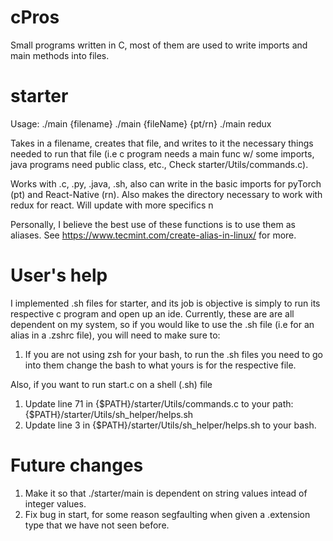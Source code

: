 # cPros
Small programs written in C, most of them are used to write imports and main methods into files. 

# starter
  Usage: ./main {filename}
        ./main {fileName} {pt/rn}
        ./main redux
        
  Takes in a filename, creates that file, and writes to it the necessary things needed to run that file (i.e c program needs a main func w/ some imports, java programs need public class, etc., Check starter/Utils/commands.c).

Works with .c, .py, .java, .sh, also can write in the basic imports for pyTorch (pt) and React-Native (rn).
Also makes the directory necessary to work with redux for react. 
  Will update with more specifics n

Personally, I believe the best use of these functions is to use them as aliases. See https://www.tecmint.com/create-alias-in-linux/ for more.

# User's help
I implemented .sh files for starter, and its job is objective is simply to run its respective c program and open up an ide.
Currently, these are are all dependent on my system, so if you would like to use the .sh file (i.e for an alias in a .zshrc file), you will need to make sure to:
  1. If you are not using zsh for your bash, to run the .sh files you need to go into them change the bash to what yours is for the respective file.

Also, if you want to run start.c on a shell (.sh) file
  1. Update line 71 in {$PATH}/starter/Utils/commands.c to your path: {$PATH}/starter/Utils/sh_helper/helps.sh
  2. Update line 3 in {$PATH}/starter/Utils/sh_helper/helps.sh to your bash. 

# Future changes
1. Make it so that ./starter/main is dependent on string values intead of integer values.
2. Fix bug in start, for some reason segfaulting when given a .extension type that we have not seen before. 
